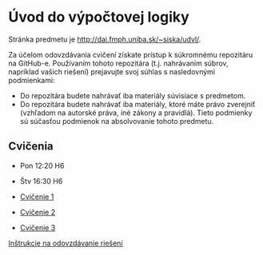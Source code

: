 Úvod do výpočtovej logiky
=========================

Stránka predmetu je http://dai.fmph.uniba.sk/~siska/udvl/.

Za účelom odovzdávania cvičení získate prístup k súkromnému repozitáru na GitHub-e.
Používaním tohoto repozitára (t.j. nahrávaním súbrov, napríklad vašich riešení) prejavujte
svoj súhlas s nasledovnými podmienkami:
- Do repozitára budete nahrávať iba materiály súvisiace s predmetom.
- Do repozitára budete nahrávať iba materiály, ktoré máte právo zverejniť
  (vzhľadom na autorské práva, iné zákony a pravidlá).
Tieto podmienky sú súčasťou podmienok na absolvovanie tohoto predmetu.

Cvičenia
--------
* Pon 12:20 H6
* Štv 16:30 H6

* [Cvičenie 1](cv01)
* [Cvičenie 2](cv02)
* [Cvičenie 3](cv03)

[Inštrukcie na odovzdávanie riešení](odovzdavanie.md)
